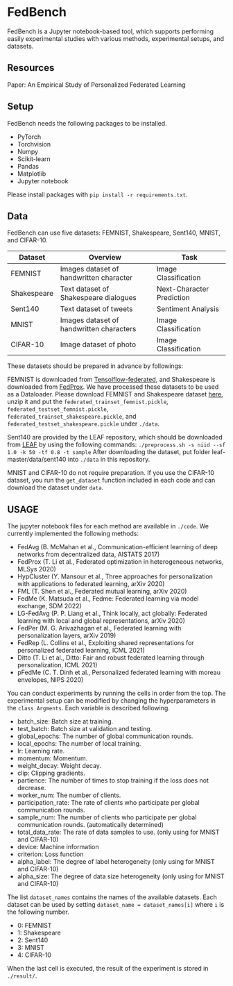 # FedBench

FedBench is a Jupyter notebook-based tool, which supports performing easily experimental studies with various methods, experimental setups, and datasets.

## Resources
Paper: An Empirical Study of Personalized Federated Learning

## Setup
FedBench needs the following packages to be installed.

* PyTorch
* Torchvision
* Numpy
* Scikit-learn
* Pandas
* Matplotlib
* Jupyter notebook

Please install packages with `pip install -r requirements.txt`. 


## Data
FedBench can use five datasets: FEMNIST, Shakespeare, Sent140, MNIST, and CIFAR-10.

| Dataset     | Overview                                 | Task                      | 
| ----------- | ---------------------------------------- | ------------------------- | 
| FEMNIST     | Images dataset of handwritten character  |  Image Classification     | 
| Shakespeare | Text dataset of Shakespeare dialogues    | Next-Character Prediction | 
| Sent140     | Text dataset of tweets                   | Sentiment Analysis        | 
| MNIST       | Images dataset of handwritten characters |  Image Classification     | 
| CIFAR-10    | Image dataset of photo                   |  Image Classification     | 


These datasets should be prepared in advance by followings: 

  FEMNIST is downloaded from [Tensolflow-federated](https://github.com/tensorflow/federated), and Shakespeare is downloaded from [FedProx](https://github.com/litian96/FedProx).
  We have processed these datasets to be used as a Dataloader.
  Please download FEMNIST and Shakespeare dataset [here](https://drive.google.com/file/d/1NfmKUFeDogD6DlXkbyhbXI197F3ZfZ02/view?usp=sharing), unzip it and put the `federated_trainset_femnist.pickle`, `federated_testset_femnist.pickle`, `federated_trainset_shakespeare.pickle`, and `federated_testset_shakespeare.pickle` under `./data`.

  Sent140 are provided by the LEAF repository, which should be downloaded from [LEAF](https://github.com/TalwalkarLab/leaf/) by using the following commands:
  `./preprocess.sh -s niid --sf 1.0 -k 50 -tf 0.8 -t sample`
  After downloading the dataset, put folder leaf-master/data/sent140 into `./data` in this repository.

  MNIST and CIFAR-10 do not require preparation. 
  If you use the CIFAR-10 dataset, you run the `get_dataset` function included in each code and can download the dataset under `data`.

## USAGE
The jupyter notebook files for each method are available in `./code`.
We currently implemented the following methods:

* FedAvg (B. McMahan et al., Communication-efficient learning of deep networks from decentralized data, AISTATS 2017)
* FedProx (T. Li et al., Federated optimization in heterogeneous networks, MLSys 2020)
* HypCluster (Y. Mansour et al., Three approaches for personalization with applications to federated learning, arXiv 2020)
* FML (T. Shen et al., Federated mutual learning, arXiv 2020)
* FedMe (K. Matsuda et al., Fedme: Federated learning via model exchange, SDM 2022)
* LG-FedAvg (P. P. Liang et al., Think locally, act globally: Federated learning with local and global representations, arXiv 2020)
* FedPer (M. G. Arivazhagan et al., Federated learning with personalization layers, arXiv 2019)
* FedRep (L. Collins et al., Exploiting shared representations for personalized federated learning, ICML 2021)
* Ditto (T. Li et al., Ditto: Fair and robust federated learning through personalization, ICML 2021)
* pFedMe (C. T. Dinh et al., Personalized federated learning with moreau envelopes, NIPS 2020)


You can conduct experiments by running the cells in order from the top.
The experimental setup can be modified by changing the hyperparameters in the `class Argments`.
Each variable is described following.

* batch_size: Batch size at training.
* test_batch: Batch size at validation and testing.
* global_epochs: The number of global communication rounds.
* local_epochs: The number of local training.
* lr: Learning rate.
* momentum: Momentum.
* weight_decay: Weight decay.
* clip: Clipping gradients.
* partience: The number of times to stop training if the loss does not decrease.
* worker_num: The number of clients.
* participation_rate: The rate of clients who participate per global communication rounds.
* sample_num: The number of clients who participate per global communication rounds. (automatically determined)
* total_data_rate: The rate of data samples to use. (only using for MNIST and CIFAR-10)
* device: Machine information 
* criterion: Loss function
* alpha_label: The degree of label heterogeneity (only using for MNIST and CIFAR-10)
* alpha_size: The degree of data size heterogeneity (only using for MNIST and CIFAR-10)

The list `dataset_names` contains the names of the available datasets.
Each dataset can be used by setting `dataset_name = dataset_names[i]` where `i` is the following number.

* 0: FEMNIST
* 1: Shakespeare
* 2: Sent140
* 3: MNIST
* 4: CIFAR-10


When the last cell is executed, the result of the experiment is stored in `./result/`.
